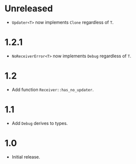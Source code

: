 # Unreleased
* `Updater<T>` now implements `Clone` regardless of `T`.

# 1.2.1
* `NoReceiverError<T>` now implements `Debug` regardless of `T`.

# 1.2
* Add function `Receiver::has_no_updater`.

# 1.1
* Add `Debug` derives to types.

# 1.0
* Initial release.